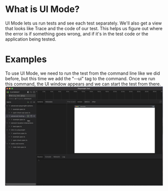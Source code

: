 # What is UI Mode?
UI Mode lets us run tests and see each test separately. We'll also get a view that looks like Trace and the code of our test. This helps us figure out where the error is if something goes wrong, and if it's in the test code or the application being tested.

# Examples
To use UI Mode, we need to run the test from the command line like we did before, but this time we add the "--ui" tag to the command. Once we run this command, the UI window appears and we can start the test from there.
![alt text](./pic8.png)